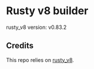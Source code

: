 # Rusty v8 builder

rusty_v8 version: v0.83.2

## Credits

This repo relies on [rusty_v8](https://github.com/denoland/rusty_v8).

